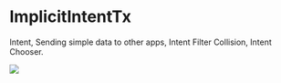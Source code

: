 # ImplicitIntentTx
Intent, Sending simple data to other apps, Intent Filter Collision, Intent Chooser.

<img src="https://s2.gifyu.com/images/txrx.gif"/>
